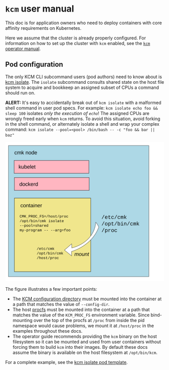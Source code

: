 <!--
Copyright (c) 2017 Intel Corporation

Licensed under the Apache License, Version 2.0 (the "License");
you may not use this file except in compliance with the License.
You may obtain a copy of the License at

     http://www.apache.org/licenses/LICENSE-2.0

Unless required by applicable law or agreed to in writing, software
distributed under the License is distributed on an "AS IS" BASIS,
WITHOUT WARRANTIES OR CONDITIONS OF ANY KIND, either express or implied.
See the License for the specific language governing permissions and
limitations under the License.
-->

# `kcm` user manual

This doc is for application owners who need to deploy containers with
core affinity requirements on Kubernetes.

Here we assume that the cluster is already properly configured. For
information on how to set up the cluster with `kcm` enabled, see the
[`kcm` operator manual][doc-operator].

## Pod configuration

The only KCM CLI subcommand users (pod authors) need to know about is
[kcm isolate][kcm-isolate]. The `isolate` subcommand consults shared state
on the host file system to acquire and bookkeep an assigned subset of CPUs
a command should run on.

**ALERT:** It's easy to accidentally break out of `kcm isolate` with a malformed
shell command in user pod specs. For example:
`kcm isolate echo foo && sleep 100` isolates _only the execution of `echo`_!
The assigned CPUs are wrongly freed early when `kcm` returns. To avoid this
situation, avoid forking in the shell command, or alternately isolate a shell
and wrap your complex command:
`kcm isolate --pool=<pool> /bin/bash -- -c "foo && bar || baz"`

![User container diagram](images/user-container.svg)

The figure illustrates a few important points:

- The [KCM configuration directory][doc-config] must be mounted into the
  container at a path that matches the value of `--config-dir`.
- The host [procfs][procfs] must be mounted into the container at a path that matches
  the value of the `KCM_PROC_FS` environment variable. Since bind-mounting
  over the top of the procfs at `/proc` from inside the pid namespace would
  cause problems, we mount it at `/host/proc` in the examples throughout these
  docs.
- The operator guide recommends providing the `kcm` binary on the host
  filesystem so it can be mounted and used from user containers without forcing
  them to build `kcm` into their images. By default these docs assume the
  binary is available on the host filesystem at `/opt/bin/kcm`.

For a complete example, see the [kcm isolate pod template][isolate-template].

[doc-config]: config.md
[doc-operator]: operator.md
[isolate-template]: ../resources/pods/kcm-isolate-pod.yaml
[kcm-isolate]: cli.md#kcm-isolate
[procfs]: http://man7.org/linux/man-pages/man5/proc.5.html
